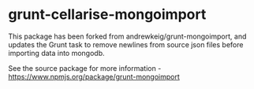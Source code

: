 # grunt-cellarise-mongoimport
This package has been forked from andrewkeig/grunt-mongoimport, and updates the Grunt task to remove newlines from source json files before importing data into mongodb.

See the source package for more information - https://www.npmjs.org/package/grunt-mongoimport